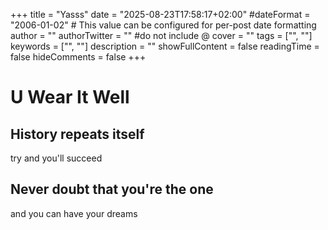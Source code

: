 +++
title = "Yasss"
date = "2025-08-23T17:58:17+02:00"
#dateFormat = "2006-01-02" # This value can be configured for per-post date formatting
author = ""
authorTwitter = "" #do not include @
cover = ""
tags = ["", ""]
keywords = ["", ""]
description = ""
showFullContent = false
readingTime = false
hideComments = false
+++

# U Wear It Well

## History repeats itself
try and you'll succeed

## Never doubt that you're the one
and you can have your dreams